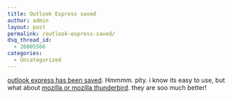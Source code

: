 ```yaml
---
title: Outlook Express saved
author: admin
layout: post
permalink: /outlook-express-saved/
dsq_thread_id:
  - 26005566
categories:
  - Uncategorized
---
```

[outlook express has been saved][1]. Hmmmm. pity. i know its easy to use, but what about [mozilla or mozilla thunderbird][2]. they are soo much better!

 [1]: http://news.zdnet.co.uk/0,39020330,39115720,00.htm
 [2]: http://www.mozilla.org